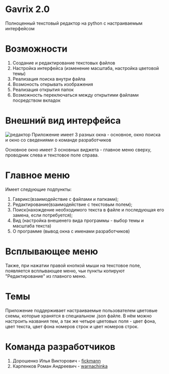 # Gavrix 2.0
Полноценный текстовый редактор на python с настраиваемым интерфейсом
# Возможности
1. Создание и редактирование текстовых файлов
2. Настройка интерфейса (изменение масштаба, настройка цветовой темы)
3. Реализация поиска внутри файла
4. Возмоность открывать изображения
5. Реализация открытия папок 
6. Возможность переключаться между открытими файлами посредством вкладок
# Внешний вид интерфейса
![редактор](https://raw.githubusercontent.com/fickmann/gavrix-2.0/main/doc_src/_static/example.png)
Приложение имеет 3 разных окна - основное, окно поиска и окно со сведениями о команде разработчиков

Основное окно имеет 3 основных виджета - главное меню сверху, проводник слева и текстовое поле справа.

# Главное меню
Имеет следующие подпункты:
1. Гаврикс(взаимодействие с файлами и папками); 
2. Редактирование(взаимодействие с текстовым полем); 
3. Поиск(нахождение необходимого текста в файле и последующая его замена, если потребуется);
4. Вид (настройка внешенего вида программы - выбор темы и масштаба текста)
5. О программе (вывод окна с именами разработчиков)

# Всплывающее меню

Также, при нажатии правой кнопкой мыши на текстовое поле, появляется всплывающее меню, чьи пункты копируют "Редактирование" из главного меню. 

# Темы
Приложение поддерживает настраиваемые пользователем цветовые схемы, которые хранятся в специальном .json файле. В нём можно настроить названия тем, а так же четыре цветовых поля - цвет фона, цвет текста, цвет фона номеров строк и цвет номеров строк.

# Команда разработчиков
1. Дорошенко Илья Викторович - [fickmann](https://github.com/fickmann)
2. Карпенков Роман Андреевич - [warnachinka](https://github.com/warnachinka)
